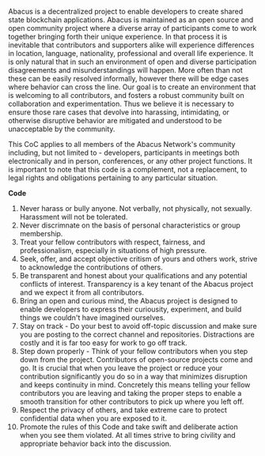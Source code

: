 Abacus is a decentralized project to enable developers to create shared state blockchain applications. 
Abacus is maintained as an open source and open community project where a diverse array of participants come to work together bringing forth their unique experience. In that process it is inevitable that contributors and supporters alike will experience differences in location, language, nationality, professional and overall life experience.
It is only natural that in such an environment of open and diverse participation disagreements and misunderstandings will happen. More often than not these can be easily resolved informally, however there will be edge cases where behavior can cross the line.
Our goal is to create an environment that is welcoming to all contributors, and fosters a robust community built on collaboration and experimentation. 
Thus we believe it is necessary to ensure those rare cases that devolve into harassing, intimidating, or otherwise disruptive behavior are mitigated and understood to be unacceptable by the community.


This CoC applies to all members of the Abacus Network's community including, but not limited to - developers, participants in meetings both electronically and in person, conferences, or any other project functions. It is important to note that this code is a complement, not a replacement, to legal rights and obligations pertaining to any particular situation.

**Code**
1. Never harass or bully anyone. Not verbally, not physically, not sexually. Harassment will not be tolerated.
2. Never discrimnate on the basis of personal characteristics or group membership.
3. Treat your fellow contributors with respect, fairness, and professionalism, especially in situations of high pressure.
4. Seek, offer, and accept objective critism of yours and others work, strive to acknowledge the contributions of others.
5. Be transparent and honest about your qualifications and any potential conflicts of interest. Transparency is a key tenant of the Abacus project and we expect it from all contributors.
6. Bring an open and curious mind, the Abacus project is designed to enable developers to express their curiousity, experiment, and build things we couldn't have imagined ourselves. 
7. Stay on track - Do your best to avoid off-topic discussion and make sure you are posting to the correct channel and repositories. Distractions are costly and it is far too easy for work to go off track.
8. Step down properly - Think of your fellow contributors when you step down from the project. Contributors of open-source projects come and go. It is crucial that when you leave the project or reduce your contribution significantly you do so in a way that minimizes disruption and keeps continuity in mind. Concretely this means telling your fellow contributors you are leaving and taking the proper steps to enable a smooth transition for other contributors to pick up where you left off.
9. Respect the privacy of others, and take extreme care to protect confidential data when you are exposed to it.
10. Promote the rules of this Code and take swift and deliberate action when you see them violated. At all times strive to bring civility and appropriate behavior back into the discussion.
